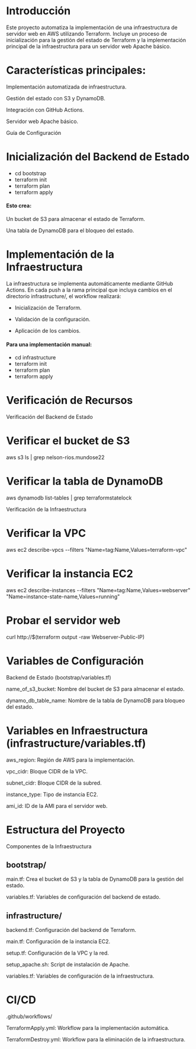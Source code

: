 # Introducción

Este proyecto automatiza la implementación de una infraestructura de servidor web en AWS utilizando Terraform. Incluye un proceso de inicialización para la gestión del estado de Terraform y la implementación principal de la infraestructura para un servidor web Apache básico.

# Características principales:

Implementación automatizada de infraestructura.

Gestión del estado con S3 y DynamoDB.

Integración con GitHub Actions.

Servidor web Apache básico.

Guía de Configuración

# Inicialización del Backend de Estado

* cd bootstrap
* terraform init
* terraform plan
* terraform apply

#### Esto crea:

Un bucket de S3 para almacenar el estado de Terraform.

Una tabla de DynamoDB para el bloqueo del estado.

# Implementación de la Infraestructura

La infraestructura se implementa automáticamente mediante GitHub Actions. En cada push a la rama principal que incluya cambios en el directorio infrastructure/, el workflow realizará:

* Inicialización de Terraform.

* Validación de la configuración.

* Aplicación de los cambios.

#### Para una implementación manual:

  * cd infrastructure
  * terraform init
  * terraform plan
  * terraform apply

# Verificación de Recursos

Verificación del Backend de Estado

# Verificar el bucket de S3
aws s3 ls | grep nelson-rios.mundose22

# Verificar la tabla de DynamoDB
aws dynamodb list-tables | grep terraformstatelock

Verificación de la Infraestructura

# Verificar la VPC
aws ec2 describe-vpcs --filters "Name=tag:Name,Values=terraform-vpc"

# Verificar la instancia EC2
aws ec2 describe-instances --filters "Name=tag:Name,Values=webserver" "Name=instance-state-name,Values=running"

# Probar el servidor web
curl http://$(terraform output -raw Webserver-Public-IP)

  # Variables de Configuración

  Backend de Estado (bootstrap/variables.tf)
  
  name_of_s3_bucket: Nombre del bucket de S3 para almacenar el estado.
  
  dynamo_db_table_name: Nombre de la tabla de DynamoDB para bloqueo del estado.
  
  # Variables en Infraestructura (infrastructure/variables.tf)
  
  aws_region: Región de AWS para la implementación.
  
  vpc_cidr: Bloque CIDR de la VPC.
  
  subnet_cidr: Bloque CIDR de la subred.
  
  instance_type: Tipo de instancia EC2.
  
  ami_id: ID de la AMI para el servidor web.
  
  # Estructura del Proyecto
  
  Componentes de la Infraestructura
  
  ## bootstrap/
  
  main.tf: Crea el bucket de S3 y la tabla de DynamoDB para la gestión del estado.
  
  variables.tf: Variables de configuración del backend de estado.
  
  ## infrastructure/
  
  backend.tf: Configuración del backend de Terraform.
  
  main.tf: Configuración de la instancia EC2.
  
  setup.tf: Configuración de la VPC y la red.
  
  setup_apache.sh: Script de instalación de Apache.
  
  variables.tf: Variables de configuración de la infraestructura.

  # CI/CD

  .github/workflows/
  
  TerraformApply.yml: Workflow para la implementación automática.
  
  TerraformDestroy.yml: Workflow para la eliminación de la infraestructura.


